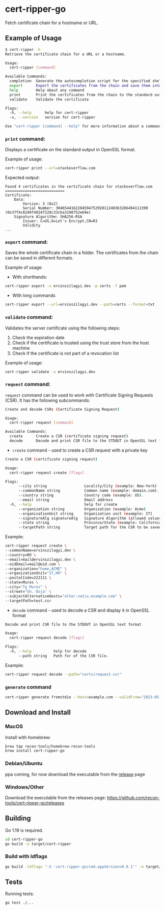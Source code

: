 # cert-ripper-go

Fetch certificate chain for a hostname or URL.

## Example of Usage

```bash
$ cert-ripper -h
Retrieve the certificate chain for a URL or a hostname.

Usage:
  cert-ripper [command]

Available Commands:
  completion  Generate the autocompletion script for the specified shell
  export      Export the certificates from the chain and save them into a folder
  help        Help about any command
  print       Print the certificates from the chain to the standard output
  validate    Validate the certificate

Flags:
  -h, --help      help for cert-ripper
  -v, --version   version for cert-ripper

Use "cert-ripper [command] --help" for more information about a command.
```

### `print` command:

Displays a certificate on the standard output in OpenSSL format.

Example of usage:

```bash
cert-ripper print --url=stackoverflow.com
```

Expected output:

```
Found 4 certificates in the certificate chain for stackoverflow.com 
===========================
Certificate:
    Data:
        Version: 3 (0x2)
        Serial Number: 304654416220459475292011240363286494111390 (0x37f4c8249f4024f228c33cba3198752e69e)
    Signature Algorithm: SHA256-RSA
        Issuer: C=US,O=Let's Encrypt,CN=R3
        Validity
...
```

### `export` command:

Saves the whole certificate chain in a folder. The certificates from the chain can be saved in different formats.

Example of usage:

- With shorthands:
```bash
cert-ripper export -u ervinszilagyi.dev -p certs -f pem
```

- With long commands
```bash
cert-ripper export --url=ervinszilagyi.dev --path=certs --format=txt
```

### `validate` command:

Validates the server certificate using the following steps:

1. Check the expiration date
2. Check if the certificate is trusted using the trust store from the host machine
3. Check if the certificate is not part of a revocation list

Example of usage:

```bash
cert-ripper validate -u ervinszilagyi.dev
```

### `request` command:

`request` command can be used to work with Certificate Signing Requests (CSR). It has the following subcommands:

```bash
Create and decode CSRs (Certificate Signing Request)

Usage:
  cert-ripper request [command]

Available Commands:
  create      Create a CSR (certificate signing request)
  decode      Decode and print CSR file to the STDOUT in OpenSSL text format
```

- `create` command - used to create a CSR request with a private key

```bash
Create a CSR (certificate signing request)

Usage:
  cert-ripper request create [flags]

Flags:
      --city string                 Locality/City (example: New-York)
      --commonName string           Common name (example: domain.com).
      --country string              Country code (example: US).
      --email string                Email address
  -h, --help                        help for create
      --organization string         Organization (example: Acme)
      --organizationUnit string     Organization unit (example: IT)
      --signatureAlg signatureAlg   Signature Algorithm (allowed values: SHA256WithRSA, SHA384WithRSA, SHA512WithRSA,SHA256WithECDSA, SHA384WithECDSA, SHA512WithECDSA) (default SHA256WithRSA)
      --state string                Province/State (example: California)
      --targetPath string           Target path for the CSR to be saved. (default ".")

```

Example:

```bash
cert-ripper request create \
--commonName=ervinszilagyi.dev \
--country=RO \
--email=mail@ervinszilagyi.dev \
--oidEmail=mail@oid.com \
--organization="home,ACME" \
--organizationUnit="IT,HR" \
--postalCode=222111 \
--state=Mures \
--city="Tg Mures" \
--street="Gh. Doja" \
--subjectAlternativeHosts="alter.nativ,example.com" \
--targetPath=test.csr
```

- `decode` command - used to decode a CSR and display it in OpenSSL format 

```bash
Decode and print CSR file to the STDOUT in OpenSSL text format

Usage:
  cert-ripper request decode [flags]

Flags:
  -h, --help          help for decode
      --path string   Path for of the CSR file.
```

Example:

```bash
cert-ripper request decode --path="certs/request.csr"
```

### `generate` command

```bash
cert-ripper generate fromstdio --host=example.com --validFrom="2023-05-09 15:04:05" --validFor=3600 --targetPath=certs --isCa
```

## Download and Install

### MacOS

Install with homebrew:

```bash
brew tap recon-tools/homebrew-recon-tools
brew install cert-ripper-go
```

### Debian/Ubuntu

ppa coming, for now download the executable from the [release](https://github.com/recon-tools/cert-ripper-go/releases) page

### Windows/Other

Download the executable from the releases page: https://github.com/recon-tools/cert-ripper-go/releases

## Building

Go 1.19 is required.

```bash
cd cert-ripper-go
go build -o target/cert-ripper
```

### Build with ldflags

```bash
go build -ldflags "-X 'cert-ripper-go/cmd.appVersion=0.0.1'" -o target/cert-ripper
```

## Tests

Running tests:

```bash
go test ./...
```